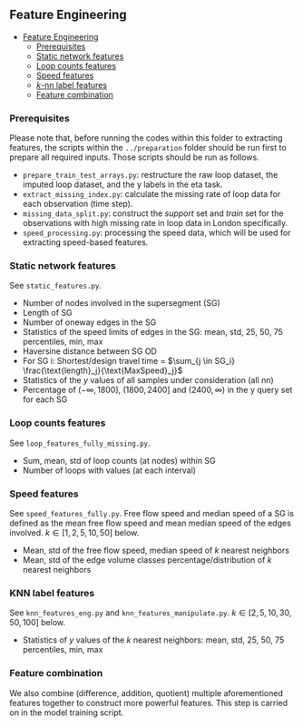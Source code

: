 ## Feature Engineering

- [Feature Engineering](#feature-engineering)
  - [Prerequisites](#prerequisites)
  - [Static network features](#static-network-features)
  - [Loop counts features](#loop-counts-features)
  - [Speed features](#speed-features)
  - [$k$-nn label features](#k-nn-label-features)
  - [Feature combination](#feature-combination)

### Prerequisites
Please note that, before running the codes within this folder to extracting features, the scripts within the `../preparation` folder should be run first to prepare all required inputs. Those scripts should be run as follows.
- `prepare_train_test_arrays.py`: restructure the raw loop dataset, the imputed loop dataset, and the y labels in the eta task.
- `extract_missing_index.py`: calculate the missing rate of loop data for each observation (time step).
- `missing_data_split.py`: construct the *support* set and *train* set for the observations with high missing rate in loop data in London specifically.
- `speed_processing.py`: processing the speed data, which will be used for extracting speed-based features.

### Static network features

See `static_features.py`.

- Number of nodes involved in the supersegment (SG)
- Length of SG
- Number of oneway edges in the SG
- Statistics of the speed limits of edges in the SG: mean, std, 25, 50, 75 percentiles, min, max
- Haversine distance between SG OD
- For SG i: Shortest/design travel time = $\sum_{j \in SG_i} \frac{\text{length}_j}{\text{MaxSpeed}_j}$
- Statistics of the $y$ values of all samples under consideration (all nn)
- Percentage of $(- \infty, 1800]$, $(1800, 2400]$ and $(2400, \infty)$ in the y query set for each SG

### Loop counts features

See `loop_features_fully_missing.py`.

- Sum, mean, std of loop counts (at nodes) within SG
- Number of loops with values (at each interval)

### Speed features

See `speed_features_fully.py`. Free flow speed and median speed of a SG is defined as the mean free flow speed and mean median speed of the edges involved. $k \in [1,2,5,10,50]$ below.

- Mean, std of the free flow speed, median speed of $k$ nearest neighbors
- Mean, std of the edge volume classes percentage/distribution of $k$ nearest neighbors

### KNN label features

See `knn_features_eng.py` and `knn_features_manipulate.py`. $k \in [2,5,10,30,50,100]$ below.

- Statistics of $y$ values of the $k$ nearest neighbors: mean, std, 25, 50, 75 percentiles, min, max

### Feature combination
We also combine (difference, addition, quotient) multiple aforementioned features together to construct more powerful features. This step is carried on in the model training script.
